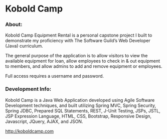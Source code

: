 # Kobold Camp

### About:

Kobold Camp Equipment Rental is a personal capstone project I built to demonstrate my proficiency with The Software Guild’s Web Developer (Java) curriculum. 

The general purpose of the application is to allow visitors to view the available equipment for loan, allow employees to check in & out equipment to members, and allow admins to add and remove equipment or employees.

Full access requires a username and password.

### Development Info:

Kobold Camp is a Java Web Application developed using Agile Software Development techniques, and built utilizing Spring MVC, Spring Security, Spring JDBC, Prepared SQL Statements, REST, J-Unit Testing, JSPs, JSTL, JSP Expression Language, HTML, CSS, Bootstrap, Responsive Design, Javascript, JQuery, AJAX, and JSON. 

http://koboldcamp.com
